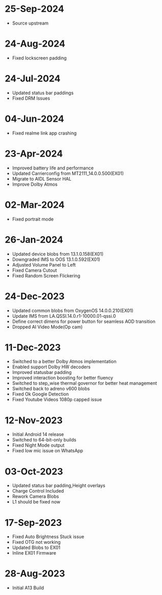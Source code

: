 # 25-Sep-2024
- Source upstream

# 24-Aug-2024
- Fixed lockscreen padding

# 24-Jul-2024
- Updated status bar paddings
- Fixed DRM Issues

# 04-Jun-2024
- Fixed realme link app crashing

# 23-Apr-2024
- Improved battery life and performance
- Updated Carrierconfig from MT2111_14.0.0.500(EX01)
- Migrate to AIDL Sensor HAL
- Improve Dolby Atmos

# 02-Mar-2024
- Fixed portrait mode

# 26-Jan-2024
- Updated device blobs from 13.1.0.158(EX01)
- Downgraded IMS to OOS 13.1.0.592(EX01)
- Adjusted Volume Panel to Left
- Fixed Camera Cutout
- Fixed Random Screen Flickering

# 24-Dec-2023
- Updated common blobs from OxygenOS 14.0.0.210(EX01)
- Update IMS from LA.QSSI.14.0.r1-10000.01-qssi.0
- Define correct dimens for power button for seamless AOD transition
- Dropped AI Video Mode(Op cam)

# 11-Dec-2023
- Switched to a better Dolby Atmos implementation
- Enabled support Dolby HW decoders
- Improved statusbar padding
- Improved interaction boosting for better fluency
- Switched to step_wise thermal governor for better heat management
- Switched back to adreno v600 blobs
- Fixed Ok Google Detection
- Fixed Youtube Videos 1080p capped issue

# 12-Nov-2023
- Initial Android 14 release
- Switched to 64-bit-only builds
- Fixed Night Mode output
- Fixed low mic issue on WhatsApp

# 03-Oct-2023
- Updated status bar padding,Height overlays
- Charge Control Included
- Rework Camera Blobs
- L1 should be fixed now

# 17-Sep-2023
- Fixed Auto Brightness Stuck issue
- Fixed OTG not working
- Updated Blobs to EX01 
- Inline EX01 Firmware

# 28-Aug-2023
- Initial A13 Build

